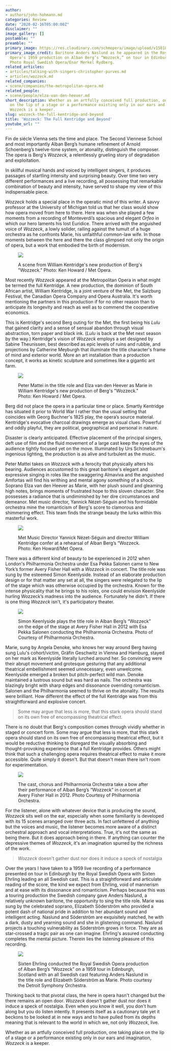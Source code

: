 ```yaml
---
author:
- authors/john-hohmann.md
categories: Review
date: "2020-02-16T05:00:00Z"
disclaimer: ""
image_gallery: []
postamble: ""
preamble: ""
primary_image: https://res.cloudinary.com/schmopera/image/upload/v1581897478/media/2020/02/sqWozzeck-NaslundEMR_kvhocy.jpg
primary_image_credit: Baritone Anders Naslund as he appeared in the Royal Swedish
  Opera's 1959 production on Alban Berg’s “Wozzeck,” on tour in Edinburgh, Scotland.
  Photo Royal Swedish Opera/Enar Merkel Rydberg.
related_articles:
- articles/talking-with-singers-christopher-purves.md
- articles/wozzeck.md
related_companies:
- scene/companies/the-metropolitan-opera.md
related_people:
- scene/people/elza-van-den-heever.md
short_description: Whether as an artfully conceived full production, one taking place
  on the lip of a stage or a performance existing only in our ears and imagination,
  Wozzeck is a keeper.
slug: wozzeck-the-full-kentridge-and-beyond
title: 'Wozzeck: The Full Kentridge and Beyond'
youtube_url: ""
---
```

Fin de siécle Vienna sets the time and place. The Second Viennese School and most importantly Alban Berg’s humane refinement of Arnold Schoenberg’s twelve-tone system, or atonality, distinguish the composer. The opera is Berg's _Wozzeck_, a relentlessly grueling story of degradation and exploitation.

In skillful musical hands and voiced by intelligent singers, it produces passages of startling intensity and surprising beauty. Over time two very different performances and a live recording, all possessing that remarkable combination of beauty and intensity, have served to shape my view of this indispensable piece.

_Wozzeck_ holds a special place in the operatic mind of this writer. A savvy professor at the University of Michigan told us that her class would show how opera moved from here to there. Here was when she played a few moments from a recording of Monteverdi’s spacious and elegant _Orfeo_ in which our hero laments his lost Euridice. There arrived with the anguished voice of _Wozzeck_, a lowly solider, railing against the tumult of a huge orchestra as he confronts Marie, his unfaithful common-law wife. In those moments between the here and there the class glimpsed not only the origin of opera, but a work that embodied the birth of modernism.

<figure data-type="image">

![](https://res.cloudinary.com/schmopera/image/upload/v1581897551/media/2020/02/METWozzeck1001a_ah9exz.jpg)

<figcaption>A scene from William Kentridge's new production of Berg's "Wozzeck." Photo: Ken Howard / Met Opera.</figcaption>

</figure>

Most recently _Wozzeck_ appeared at the Metropolitan Opera in what might be termed the full Kentridge. A new production, the dominion of South African artist, William Kentridge, is a joint venture of the Met, the Salzburg Festival, the Canadian Opera Company and Opera Australia. It's worth mentioning the partners in this production if for no other reason than to anticipate its longevity and reach as well as to commend the cooperative economics.

This is Kentridge's second Berg outing for the Met, the first being his _Lulu_ that gained clarity and a sense of sensual abandon through visual abstraction, torn paper and black ink. (_Lulu_ is back at the Met next season by the way.) Kentridge's vision of _Wozzeck_ employs a set designed by Sabine Theunissen, best described as epic levels of ruins and rubble, and projections by Catherine Meyburgh that illuminate the title character's frame of mind and exterior world. More an art installation than a production concept, it works as kinetic sculpture and sometimes like a gigantic ant farm.

<figure data-type="image">

![](https://res.cloudinary.com/schmopera/image/upload/v1581897581/media/2020/02/METWozzeck2905a_ylct8y.jpg)

<figcaption>Peter Mattei in the title role and Elza van den Heever as Marie in William Kentridge's new production of Berg's "Wozzeck." Photo: Ken Howard / Met Opera.</figcaption>

</figure>

Berg did not place the opera in a particular time or place. Smartly Kentridge has situated it prior to World War I rather than the usual setting that coincides with Georg Buchner's 1825 play, the opera’s source material. Kentridge's evocative charcoal drawings emerge as visual clues. Powerful and oddly playful, they are political, geographical and personal in nature.

Disaster is clearly anticipated. Effective placement of the principal singers, deft use of film and the fluid movement of a large cast keep the eyes of the audience tightly focused yet on the move. Illuminated by Urs Schönebaum's ingenious lighting, the production is as alive and turbulent as the music.

Peter Mattei takes on _Wozzeck_ with a ferocity that physically alters his bearing. Audiences accustomed to this great baritone's elegant and expressive singing in roles like the swaggering Almaviva and the anguished Amfortas will find his writhing and mental agony something of a shock. Soprano Elza van den Heever as Marie, with her plush sound and gleaming high notes, brings moments of frustrated hope to this sloven character. She possesses a radiance that is undiminished by her dire circumstances and demeanor. Met music director, Yannick Nézet-Séguin and his formidable orchestra mine the romanticism of Berg's score to clamorous and shimmering effect. This team finds the strange beauty the lurks within this masterful work.

<figure data-type="image">

![](https://res.cloudinary.com/schmopera/image/upload/v1581897608/media/2020/02/METWozzeck0009a_tlx7iz.jpg)

<figcaption>Met Music Director Yannick Nézet-Séguin and director William Kentridge confer at a rehearsal of Alban Berg’s “Wozzeck. Photo: Ken Howard/Met Opera.</figcaption>

</figure>

There was a different kind of beauty to be experienced in 2012 when London's Philharmonia Orchestra under Esa Pekka Salonen came to New York’s former Avery Fisher Hall with a _Wozzeck_ in concert. The title role was sung by the esteemed Simon Keenlyside. Instead of an elaborate production design or for that matter any set at all, the singers were relegated to the lip of the stage which was otherwise occupied by the orchestra. Known for the intense physicality that he brings to his roles, one could envision Keenlyside hurling Wozzeck’s madness into the audience. Fortunately he didn't. If there is one thing _Wozzeck_ isn't, it's participatory theater.

<figure data-type="image">

![](https://res.cloudinary.com/schmopera/image/upload/v1581897683/media/2020/02/Wozzeck7_gahvv7.jpg)

<figcaption>Simon Keenlyside plays the title role in Alban Berg’s “Wozzeck” on the edge of the stage at Avery Fisher Hall in 2012 with Esa Pekka Salonen conducting the Philharmonia Orchestra. Photo of Courtesy of Philharmonia Orchestra.</figcaption>

</figure>

Marie, sung by Angela Denoke, who knows her way around Berg having sung Lulu's cohort/victim, Gräfin Geschwitz in Vienna and Hamburg, stayed on her mark as Keenlyside literally lurched around her. So convincing were their abrupt movement and grotesque gesturing that any additional theatrical embellishment seemed unnecessary, even unwelcome. Keenlyside emerged a broken but pitch-perfect wild man. Denoke maintained a lustrous sound but was hard as nails. The orchestra was blazingly bright with sharp edges and dissonance overriding romanticism. Salonen and the Philharmonia seemed to thrive on the atonality. The results were brilliant. How different the effect of the full Kentridge was from this straightforward and explosive concert.

> Some may argue that less is more, that this stark opera should stand on its own free of encompassing theatrical effect.

There is no doubt that Berg's composition comes through vividly whether in staged or concert form. Some may argue that less is more, that this stark opera should stand on its own free of encompassing theatrical effect, but it would be reductive thinking to disregard the visually absorbing and thought-provoking experience that a full Kentridge provides. Others might think that such a challenging opera requires theatrical effect to make it more accessible. Quite simply it doesn't. But that doesn't mean there isn't room for experimentation.

<figure data-type="image">

![](https://res.cloudinary.com/schmopera/image/upload/v1581897701/media/2020/02/Wozzeck12_cvl9bw.jpg)

<figcaption>The cast, chorus and Philharmonia Orchestra take a bow after their performance of Alban Berg’s “Wozzeck” in concert at Avery Fisher Hall in 2012.    Photo Courtesy of Philharmonia Orchestra.</figcaption>

</figure>

For the listener, alone with whatever device that is producing the sound, _Wozzeck_ sits well on the ear, especially when some familiarity is developed with its 15 scenes arranged over three acts. In fact unfettered of anything but the voices and music, the listener becomes more aware of a distinct orchestral approach and vocal interpretations. True, it's not the same as being there. But it does approach being in there. If anything can counter the depressive themes of _Wozzeck_, it's an imagination spurred by the richness of the work.

> _Wozzeck_ doesn't gather dust nor does it induce a speck of nostalgia

Over the years I have taken to a 1959 live recording of a performance presented on tour in Edinburgh by the Royal Swedish Opera with Sixten Ehrling leading an all Swedish cast. This is a straightforward and articulate reading of the score, the kind we expect from Ehrling, void of mannerism and at ease with its dissonance and romanticism. Perhaps because this was a touring production the Swedish company gave Anders Naslund, a relatively unknown baritone, the opportunity to sing the title role. Marie was sung by the celebrated soprano, Elizabeth Söderström who provided a potent dash of national pride in addition to her abundant sound and intelligent acting. Naslund and Söderström are exquisitely matched, he with a dark, dusty and yearning sound and she in glistening command. Naslund projects a touching vulnerability as Söderström grows in force. They are as star-crossed a tragic pair as one can imagine. Ehrling's assured conducting completes the mental picture. Therein lies the listening pleasure of this recording.

<figure data-type="image">

![](https://res.cloudinary.com/schmopera/image/upload/v1581897758/media/2020/02/Wozzeck-SixtenEhrling-DetroitSymphonyOrchestra_dkv2gc.jpg)

<figcaption>Sixten Ehrling conducted the Royal Swedish Opera production of Alban Berg’s “Wozzeck” on a 1959 tour in Edinburgh, Scotland with an all Swedish cast featuring Anders Naslund in the title role and Elizabeth Söderström as Marie. Photo courtesy the Detroit Symphony Orchestra.</figcaption>

</figure>

Thinking back to that pivotal class, the here in opera hasn't changed but the there remains an open door. _Wozzeck_ doesn't gather dust nor does it induce a speck of nostalgia. Even when you know it well, you don't hum along but you do listen intently. It presents itself as a cautionary tale yet it beckons to be looked at in new ways and to have pulled from its depths meaning that is relevant to the world in which we, not only _Wozzeck_, live.

Whether as an artfully conceived full production, one taking place on the lip of a stage or a performance existing only in our ears and imagination, _Wozzeck_ is a keeper.